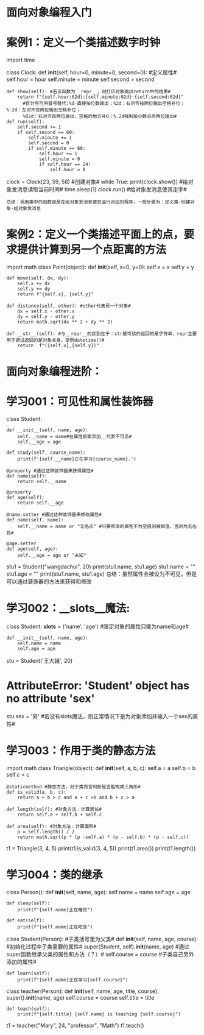 # 面向对象编程入门
# 案例1：定义一个类描述数字时钟
import time


class Clock:
    def __init__(self, hour=0, minute=0, second=0): #定义属性#
        self.hour = hour
        self.minute = minute
        self.second = second

    def show(self): #若该函数为__repr__，则打印对象输出return中的结果#
        return f"{self.hour:02d}:{self.minute:02d}:{self.second:02d}"
          #百分号可用冒号替代:%d-直接按位数输出；%2d：右对齐按两位输出空格补位；%-2d：左对齐按两位输出空格补位；
          %02d：右对齐按两位输出，空格的地方补0；%.2d强制按小数点后两位输出#
    def run(self):
        self.second += 1
        if self.second == 60:
            self.minute += 1
            self.second = 0
            if self.minute == 60:
                self.hour += 1
                self.minute = 0
                if self.hour == 24:
                    self.hour = 0


clock = Clock(23, 59, 58) #创建对象#
while True:
    print(clock.show()) #给对象发消息读取当前时间#
    time.sleep(1)
    clock.run() #给对象发消息使其走字#
    
    总结：调用类中的函数就是在给对象发消息使其运行对应的程序，一般步骤为：定义类-创建对象-给对象发消息
    
 # 案例2：定义一个类描述平面上的点，要求提供计算到另一个点距离的方法
 import math
class Point(object):
    def __init__(self, x=0, y=0):
        self.x = x
        self.y = y

    def move(self, dx, dy):
        self.x += dx
        self.y += dy
        return f"{self.x}, {self.y}"

    def distance(self, other): #other代表另一个对象#
        dx = self.x - other.x
        dy = self.y - other.y
        return math.sqrt(dx ** 2 + dy ** 2)

    def __str__(self): #与__repr__的区别在于：str是可读的返回的是字符串，repr主要用于调试返回的是对象本身，举例datetime()#
        return  f"({self.x},{self.y})"
        
# 面向对象编程进阶：
# 学习001：可见性和属性装饰器
class Student:

    def __init__(self, name, age):
        self.__name = name#在属性前面添加__代表不可见#
        self.__age = age

    def study(self, course_name):
        print(f'{self.__name}正在学习{course_name}.')

    @property #通过这种装饰器来获得属性#
    def name(self):
        return self.__name

    @property
    def age(self):
        return self.__age

    @name.setter #通过这种装饰器来修改属性#
    def name(self, name):
        self.__name = name or "无名氏" #只要修改的属性不为空值则被赋值，否则为无名氏#

    @age.setter
    def age(self, age):
        self.__age = age or "未知"

stu1 = Student("wangdachui", 20)
print(stu1.name, stu1.age)
stu1.name = ""
stu1.age = ""
print(stu1.name, stu1.age)
总结：虽然属性会被设为不可见，但是可以通过装饰器的方法来获得和修改

# 学习002：__slots__魔法:
class Student:
    __slots__ = ('name', 'age')  #限定对象的属性只能为name和age#

    def __init__(self, name, age):
        self.name = name
        self.age = age


stu = Student('王大锤', 20)
# AttributeError: 'Student' object has no attribute 'sex'
stu.sex = '男' #若没有slots魔法，则正常情况下是为对象添加并输入一个sex的属性#

# 学习003：作用于类的静态方法
import math
class Triangle(object):
    def __init__(self, a, b, c):
        self.a = a
        self.b = b
        self.c = c

    @staticmethod #静态方法，对于类而言判断是否能构成三角形#
    def is_valid(a, b, c):
        return a + b > c and a + c >b and b + c > a

    def length(self): #对象方法：计算周长#
        return self.a + self.b + self.c

    def area(self): #对象方法：计算面积#
        p = self.length() / 2
        return math.sqrt(p * (p -self.a) * (p - self.b) * (p - self.c))

t1 = Triangle(3, 4, 5)
print(t1.is_valid(3, 4, 5))
print(t1.area())
print(t1.length())

# 学习004：类的继承
class Person():
    def __init__(self, name, age):
        self.name = name
        self.age = age

    def sleep(self):
        print(f"{self.name}正在睡觉")

    def eat(self):
        print(f"{self.name}正在吃饭")

class Student(Person): #子类括号里为父类#
    def __init__(self, name, age, course): #初始化过程中子类需要的属性#
        super(Student, self).__init__(name, age) #通过super函数继承父类的属性和方法（？）#
        self.course = course #子类自己另外添加的属性#

    def learn(self):
        print(f"{self.name}正在学习{self.course}")

class teacher(Person):
    def __init__(self, name, age, title, course):
        super().__init__(name, age)
        self.course = course
        self.title = title

    def teach(self):
        print(f"{self.title} {self.name} is teaching {self.course}")

t1 = teacher("Mary", 24, "professor", "Math")
t1.teach()



 
